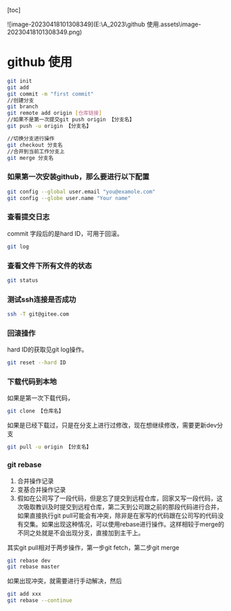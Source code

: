 [toc]

![image-20230418101308349](E:\A_2023\github 使用.assets\image-20230418101308349.png)



# github 使用

```bash
git init
git add
git commit -m "first commit"
//创建分支
git branch 
git remote add origin [仓库链接]
//如果不是第一次提交git push origin 【分支名】
git push -u origin 【分支名】

//切换分支进行操作
git checkout 分支名
//合并到当前工作分支上
git merge 分支名
```

### 如果第一次安装github，那么要进行以下配置

```bash
git config --global user.email "you@examole.com"
git config --globe user.name "Your name"
```

### 查看提交日志

commit 字段后的是hard ID，可用于回滚。

```bash
git log
```

### 查看文件下所有文件的状态

```bash
git status
```

### 测试ssh连接是否成功

```bash
ssh -T git@gitee.com
```

### 回滚操作

hard ID的获取见git log操作。

```bash
git reset --hard ID
```

### 下载代码到本地

如果是第一次下载代码，

```bash
git clone 【仓库名】
```

如果是已经下载过，只是在分支上进行过修改，现在想继续修改，需要更新dev分支

```bash
git pull -u origin 【分支名】
```

### git rebase

1. 合并操作记录
2. 变基合并操作记录
3. 假如在公司写了一段代码，但是忘了提交到远程仓库，回家又写一段代码，这次吸取教训及时提交到远程仓库，第二天到公司跟之前的那段代码进行合并，如果直接执行git pull可能会有冲突，除非是在家写的代码跟在公司写的代码没有交集。如果出现这种情况，可以使用rebase进行操作。这样相较于merge的不同之处就是不会出现分支，直接加到主干上。

其实git pull相对于两步操作，第一步git fetch，第二步git merge

```bash
git rebase dev
git rebase master
```

如果出现冲突，就需要进行手动解决，然后

```bash
git add xxx
git rebase --continue
```
